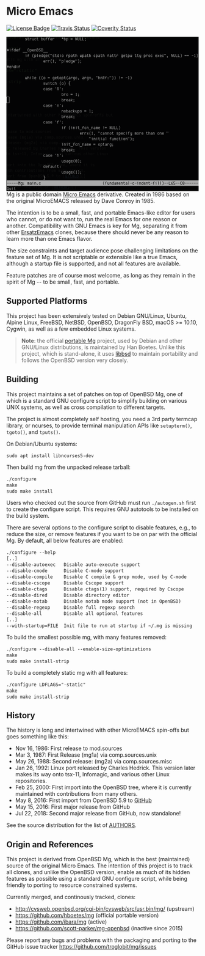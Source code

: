 Micro Emacs
===========
[![License Badge][]][License] [![Travis Status][]][Travis] [![Coverity Status]][Coverity Scan]

<img align="right" src="mg.png" title="mg in action">

Mg is a public domain [Micro Emacs][] derivative.  Created in 1986 based
on the original MicroEMACS released by Dave Conroy in 1985.

The intention is to be a small, fast, and portable Emacs-like editor for
users who cannot, or do not want to, run the real Emacs for one reason
or another.  Compatibility with GNU Emacs is key for Mg, separating it
from other [ErsatzEmacs][] clones, because there should never be any
reason to learn more than one Emacs flavor.

The size constraints and target audience pose challenging limitations on
the feature set of Mg.  It is not scriptable or extensible like a true
Emacs, although a startup file is supported, and not all features are
available.

Feature patches are of course most welcome, as long as they remain in
the spirit of Mg -- to be small, fast, and portable.


Supported Platforms
-------------------

This project has been extensively tested on Debian GNU/Linux, Ubuntu,
Alpine Linux, FreeBSD, NetBSD, OpenBSD, DragonFly BSD, macOS >= 10.10,
Cygwin, as well as a few embedded Linux systems.

> **Note**: the official [portable Mg][] project, used by Debian and
> other GNU/Linux distributions, is maintained by Han Boetes.  Unlike
> this project, which is stand-alone, it uses [libbsd][] to maintain
> portability and follows the OpenBSD version very closely.


Building
--------

This project maintains a set of patches on top of OpenBSD Mg, one of
which is a standard GNU configure script to simplify building on various
UNIX systems, as well as cross compilation to different targets.

The project is almost completely self hosting, you need a 3rd party
termcap library, or ncurses, to provide terminal manipulation APIs
like `setupterm()`, `tgoto()`, and `tputs()`.

On Debian/Ubuntu systems:

    sudo apt install libncurses5-dev

Then build mg from the unpacked release tarball:

    ./configure
    make
    sudo make install

Users who checked out the source from GitHub must run `./autogen.sh`
first to create the configure script.  This requires GNU autotools to be
installed on the build system.

There are several options to the configure script to disable features,
e.g., to reduce the size, or remove features if you want to be on par
with the official Mg.  By default, all below features are enabled:

    ./configure --help
    [..]
    --disable-autoexec   Disable auto-execute support
    --disable-cmode      Disable C-mode support
    --disable-compile    Disable C compile & grep mode, used by C-mode
    --disable-cscope     Disable Cscope support
    --disable-ctags      Disable ctags(1) support, required by Cscope
    --disable-dired      Disable directory editor
    --disable-notab      Disable notab mode support (not in OpenBSD)
    --disable-regexp     Disable full regexp search
    --disable-all        Disable all optional features
    [..]
    --with-startup=FILE  Init file to run at startup if ~/.mg is missing

To build the smallest possible mg, with many features removed:

    ./configure --disable-all --enable-size-optimizations
    make
    sudo make install-strip

To build a completely static mg with all features:

    ./configure LDFLAGS="-static"
    make
    sudo make install-strip


History
-------

The history is long and intertwined with other MicroEMACS spin-offs but
goes something like this:

* Nov 16, 1986: First release to mod.sources
* Mar  3, 1987: First Release (mg1a) via comp.sources.unix
* May 26, 1988: Second release: (mg2a) via comp.sources.misc
* Jan 26, 1992: Linux port released by Charles Hedrick. This version
  later makes its way onto tsx-11, Infomagic, and various other Linux
  repositories.
* Feb 25, 2000: First import into the OpenBSD tree, where it is
  currently maintained with contributions from many others.
* May  8, 2016: First import from OpenBSD 5.9 to [GitHub][]
* May 15, 2016: First major release from GitHub
* Jul 22, 2018: Second major release from GitHub, now standalone!

See the source distribution for the list of [AUTHORS][].


Origin and References
---------------------

This project is derived from OpenBSD Mg, which is the best (maintained)
source of the original Micro Emacs.  The intention of this project is to
track all clones, and unlike the OpenBSD version, enable as much of its
hidden features as possible using a standard GNU configure script, while
being friendly to porting to resource constrained systems.

Currently merged, and continously tracked, clones:

- http://cvsweb.openbsd.org/cgi-bin/cvsweb/src/usr.bin/mg/ (upstream)
- https://github.com/hboetes/mg (official portable version)
- https://github.com/ibara/mg (active)
- https://github.com/scott-parker/mg-openbsd (inactive since 2015)

Please report any bugs and problems with the packaging and porting to
the GitHub issue tracker <https://github.com/troglobit/mg/issues>

[Micro Emacs]:     https://www.emacswiki.org/emacs/MicroEmacs
[ErsatzEmacs]:     https://www.emacswiki.org/emacs/ErsatzEmacs
[portable Mg]:     https://github.com/hboetes/mg
[libbsd]:          https://libbsd.freedesktop.org/wiki/
[GitHub]:          https://github.com/troglobit/mg
[AUTHORS]:         https://github.com/troglobit/mg/blob/master/AUTHORS
[Joachim Nilsson]: http://troglobit.com
[License]:         http://unlicense.org/
[License Badge]:   https://img.shields.io/badge/license-Unlicense-blue.svg
[Travis]:          https://travis-ci.org/troglobit/mg
[Travis Status]:   https://travis-ci.org/troglobit/mg.png?branch=master
[Coverity Scan]:   https://scan.coverity.com/projects/8859
[Coverity Status]: https://scan.coverity.com/projects/8859/badge.svg
